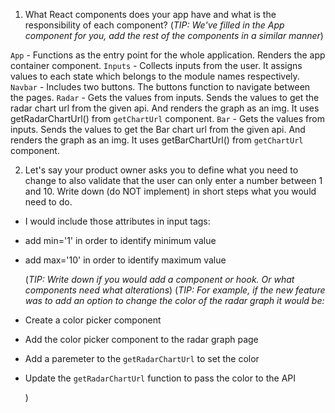 1. What React components does your app have and what is the responsibility of each component?
   (_TIP: We've filled in the App component for you, add the rest of the components in a similar manner_)

`App` - Functions as the entry point for the whole application. Renders the app container component.
`Inputs` - Collects inputs from the user. It assigns values to each state which belongs to the module names respectively.
`Navbar` - Includes two buttons. The buttons function to navigate between the pages.
`Radar` - Gets the values from inputs. Sends the values to get the radar chart url from the given api. And renders the graph as an img. It uses getRadarChartUrl() from `getChartUrl` component.
`Bar` - Gets the values from inputs. Sends the values to get the Bar chart url from the given api. And renders the graph as an img. It uses getBarChartUrl() from `getChartUrl` component.

2. Let's say your product owner asks you to define what you need to change to also validate that the user can only enter a number between 1 and 10. Write down (do NOT implement) in short steps what you would need to do.

- I would include those attributes in input tags:
- add min='1' in order to identify minimum value
- add max='10' in order to identify maximum value

  (_TIP: Write down if you would add a component or hook. Or what components need what alterations_)
  (_TIP: For example, if the new feature was to add an option to change the color of the radar graph it would be:_

- Create a color picker component
- Add the color picker component to the radar graph page
- Add a paremeter to the `getRadarChartUrl` to set the color
- Update the `getRadarChartUrl` function to pass the color to the API

  )
